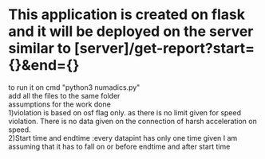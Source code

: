 # This application is created on flask and it will be deployed on the server similar to [server]/get-report?start={}&end={}<br />
to run it on cmd "python3 numadics.py"<br />
add all the files to the same folder<br />
assumptions for the work done<br />
1)violation is based on osf flag only. as there is no limit given for speed violation. There is no data given on the connection of harsh acceleration on speed.<br />
2)Start time and endtime :every datapint has only one time given I am assuming that it has to fall on or before endtime and after start time 
